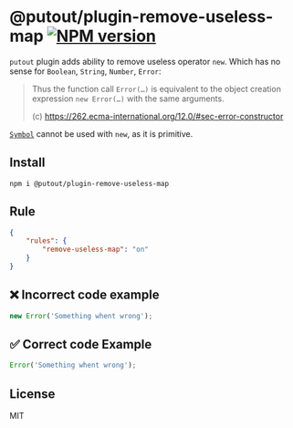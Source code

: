 # @putout/plugin-remove-useless-map [![NPM version][NPMIMGURL]][NPMURL]

[NPMIMGURL]: https://img.shields.io/npm/v/@putout/plugin-remove-useless-map.svg?style=flat&longCache=true
[NPMURL]: https://npmjs.org/package/@putout/plugin-remove-useless-map"npm"

`putout` plugin adds ability to remove useless operator `new`. Which has no sense for `Boolean`, `String`, `Number`, `Error`:

> Thus the function call `Error(…)` is equivalent to the object creation expression `new Error(…)` with the same arguments.
>
> (c) https://262.ecma-international.org/12.0/#sec-error-constructor

[`Symbol`](https://developer.mozilla.org/en-US/docs/Web/JavaScript/Reference/Global_Objects/Symbol) cannot be used with `new`, as it is primitive.

## Install

```
npm i @putout/plugin-remove-useless-map
```

## Rule

```json
{
    "rules": {
        "remove-useless-map": "on"
    }
}
```

## ❌ Incorrect code example

```js
new Error('Something whent wrong');
```

## ✅ Correct code Example

```js
Error('Something whent wrong');
```

## License

MIT
